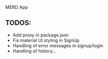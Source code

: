 MERD App


## TODOS: 
* Add proxy in package.json
* Fix material UI styling in SignUp
* Handling of error messages in signup/login
* Handling of history...